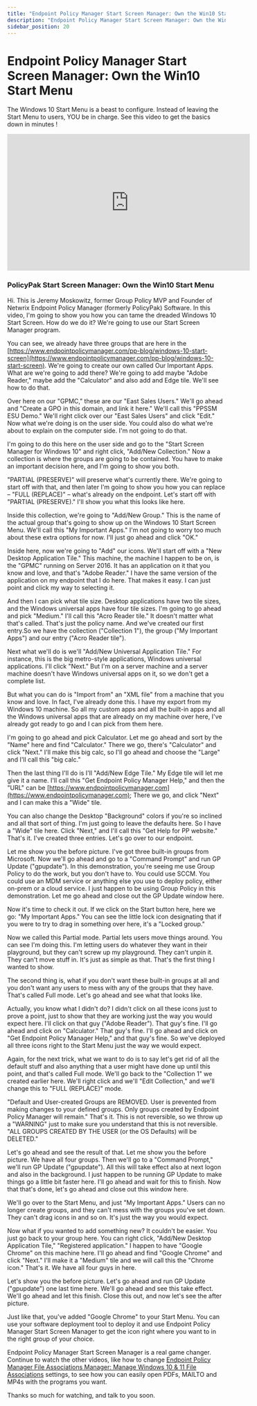 ```yaml
---
title: "Endpoint Policy Manager Start Screen Manager: Own the Win10 Start Menu"
description: "Endpoint Policy Manager Start Screen Manager: Own the Win10 Start Menu"
sidebar_position: 20
---
```

# Endpoint Policy Manager Start Screen Manager: Own the Win10 Start Menu

The Windows 10 Start Menu is a beast to configure. Instead of leaving the Start Menu to users, YOU
be in charge. See this video to get the basics down in minutes !

<iframe width="560" height="315" src="https://www.youtube.com/embed/05p9hGDMxGE" title="Endpoint Policy Manager Start Screen Manager: Own the Win10 Start Menu" frameborder="0" allow="accelerometer; autoplay; clipboard-write; encrypted-media; gyroscope; picture-in-picture; web-share" allowfullscreen="1"></iframe>

### PolicyPak Start Screen Manager: Own the Win10 Start Menu

Hi. This is Jeremy Moskowitz, former Group Policy MVP and Founder of Netwrix Endpoint Policy Manager
(formerly PolicyPak) Software. In this video, I'm going to show you how you can tame the dreaded
Windows 10 Start Screen. How do we do it? We're going to use our Start Screen Manager program.

You can see, we already have three groups that are here in the
[https://www.endpointpolicymanager.com/pp-blog/windows-10-start-screen](https://www.endpointpolicymanager.com/pp-blog/windows-10-start-screen).
We're going to create our own called Our Important Apps. What are we're going to add there? We're
going to add maybe "Adobe Reader," maybe add the "Calculator" and also add and Edge tile. We'll see
how to do that.

Over here on our "GPMC," these are our "East Sales Users." We'll go ahead and "Create a GPO in this
domain, and link it here." We'll call this "PPSSM ESU Demo." We'll right click over our "East Sales
Users" and click "Edit." Now what we're doing is on the user side. You could also do what we're
about to explain on the computer side. I'm not going to do that.

I'm going to do this here on the user side and go to the "Start Screen Manager for Windows 10" and
right click, "Add/New Collection." Now a collection is where the groups are going to be contained.
You have to make an important decision here, and I'm going to show you both.

"PARTIAL (PRESERVE)" will preserve what's currently there. We're going to start off with that, and
then later I'm going to show you how you can replace – "FULL (REPLACE)" – what's already on the
endpoint. Let's start off with "PARTIAL (PRESERVE)." I'll show you what this looks like here.

Inside this collection, we're going to "Add/New Group." This is the name of the actual group that's
going to show up on the Windows 10 Start Screen Menu. We'll call this "My Important Apps." I'm not
going to worry too much about these extra options for now. I'll just go ahead and click "OK."

Inside here, now we're going to "Add" our icons. We'll start off with a "New Desktop Application
Tile." This machine, the machine I happen to be on, is the "GPMC" running on Server 2016. It has an
application on it that you know and love, and that's "Adobe Reader." I have the same version of the
application on my endpoint that I do here. That makes it easy. I can just point and click my way to
selecting it.

And then I can pick what tile size. Desktop applications have two tile sizes, and the Windows
universal apps have four tile sizes. I'm going to go ahead and pick "Medium." I'll call this "Acro
Reader tile." It doesn't matter what that's called. That's just the policy name. And we've created
our first entry.So we have the collection ("Collection 1"), the group ("My Important Apps") and our
entry ("Acro Reader tile").

Next what we'll do is we'll "Add/New Universal Application Tile." For instance, this is the big
metro-style applications, Windows universal applications. I'll click "Next." But I'm on a server
machine and a server machine doesn't have Windows universal apps on it, so we don't get a complete
list.

But what you can do is "Import from" an "XML file" from a machine that you know and love. In fact,
I've already done this. I have my export from my Windows 10 machine. So all my custom apps and all
the built-in apps and all the Windows universal apps that are already on my machine over here, I've
already got ready to go and I can pick from them here.

I'm going to go ahead and pick Calculator. Let me go ahead and sort by the "Name" here and find
"Calculator." There we go, there's "Calculator" and click "Next." I'll make this big calc, so I'll
go ahead and choose the "Large" and I'll call this "big calc."

Then the last thing I'll do is I'll "Add/New Edge Tile." My Edge tile will let me give it a name.
I'll call this "Get Endpoint Policy Manager Help," and then the "URL" can be
[https://www.endpointpolicymanager.com](https://www.endpointpolicymanager.com); There we go, and click "Next" and I can make
this a "Wide" tile.

You can also change the Desktop "Background" colors if you're so inclined and all that sort of
thing. I'm just going to leave the defaults here. So I have a "Wide" tile here. Click "Next," and
I'll call this "Get Help for PP website." That's it. I've created three entries. Let's go over to
our endpoint.

Let me show you the before picture. I've got three built-in groups from Microsoft. Now we'll go
ahead and go to a "Command Prompt" and run GP Update ("gpupdate"). In this demonstration, you're
seeing me use Group Policy to do the work, but you don't have to. You could use SCCM. You could use
an MDM service or anything else you use to deploy policy, either on-prem or a cloud service. I just
happen to be using Group Policy in this demonstration. Let me go ahead and close out the GP Update
window here.

Now it's time to check it out. If we click on the Start button here, here we go: "My Important
Apps." You can see the little lock icon designating that if you were to try to drag in something
over here, it's a "Locked group."

Now we called this Partial mode. Partial lets users move things around. You can see I'm doing this.
I'm letting users do whatever they want in their playground, but they can't screw up my playground.
They can't unpin it. They can't move stuff in. It's just as simple as that. That's the first thing I
wanted to show.

The second thing is, what if you don't want these built-in groups at all and you don't want any
users to mess with any of the groups that they have. That's called Full mode. Let's go ahead and see
what that looks like.

Actually, you know what I didn't do? I didn't click on all these icons just to prove a point, just
to show that they are working just the way you would expect here. I'll click on that guy ("Adobe
Reader"). That guy's fine. I'll go ahead and click on "Calculator." That guy's fine. I'll go ahead
and click on "Get Endpoint Policy Manager Help," and that guy's fine. So we've deployed all three
icons right to the Start Menu just the way we would expect.

Again, for the next trick, what we want to do is to say let's get rid of all the default stuff and
also anything that a user might have done up until this point, and that's called Full mode. We'll go
back to the "Collection 1" we created earlier here. We'll right click and we'll "Edit Collection,"
and we'll change this to "FULL (REPLACE)" mode.

"Default and User-created Groups are REMOVED. User is prevented from making changes to your defined
groups. Only groups created by Endpoint Policy Manager will remain." That's it. This is not
reversible, so we throw up a "WARNING" just to make sure you understand that this is not reversible.
"ALL GROUPS CREATED BY THE USER (or the OS Defaults) will be DELETED."

Let's go ahead and see the result of that. Let me show you the before picture. We have all four
groups. Then we'll go to a "Command Prompt," we'll run GP Update ("gpupdate"). All this will take
effect also at next logon and also in the background. I just happen to be running GP Update to make
things go a little bit faster here. I'll go ahead and wait for this to finish. Now that that's done,
let's go ahead and close out this window here.

We'll go over to the Start Menu, and just "My Important Apps." Users can no longer create groups,
and they can't mess with the groups you've set down. They can't drag icons in and so on. It's just
the way you would expect.

Now what if you wanted to add something new? It couldn't be easier. You just go back to your group
here. You can right click, "Add/New Desktop Application Tile," "Registered application." I happen to
have "Google Chrome" on this machine here. I'll go ahead and find "Google Chrome" and click "Next."
I'll make it a "Medium" tile and we will call this the "Chrome icon." That's it. We have all four
guys in here.

Let's show you the before picture. Let's go ahead and run GP Update ("gpupdate") one last time here.
We'll go ahead and see this take effect. We'll go ahead and let this finish. Close this out, and now
let's see the after picture.

Just like that, you've added "Google Chrome" to your Start Menu. You can use your software
deployment tool to deploy it and use Endpoint Policy Manager Start Screen Manager to get the icon
right where you want to in the right group of your choice.

Endpoint Policy Manager Start Screen Manager is a real game changer. Continue to watch the other
videos, like how to change
[Endpoint Policy Manager File Associations Manager: Manage Windows 10 & 11 File Associations](/docs/endpointpolicymanager/components/fileassociationsmanager/videolearningcenter/gettingstarted/windows10.md) settings,
to see how you can easily open PDFs, MAILTO and MP4s with the programs you want.

Thanks so much for watching, and talk to you soon.
